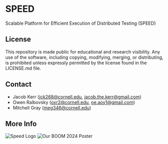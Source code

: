 # SPEED
Scalable Platform for Efficient Execution of Distributed Testing (SPEED)

## License
This repository is made public for educational and research visibility. Any use of the software, including copying, modifying, merging, or distributing, is prohibited unless expressly permitted by the license found in the LICENSE.md file.

## Contact
- Jacob Kerr (jck268@cornell.edu, jacob.the.kerr@gmail.com)
- Owen Ralbovsky (oxr2@cornell.edu, oe.aoy1@gmail.com)
- Mitchell Gray (meg346@cornell.edu)

## More Info
![Speed Logo](https://github.com/jakejack13/SPEED/assets/67762738/e29e7da0-4ef4-468c-a0c0-acb479460da5)
![Our BOOM 2024 Poster](https://github.com/jakejack13/SPEED/assets/67762738/8018a006-026d-4f2f-bdcc-0704f5527e38)
